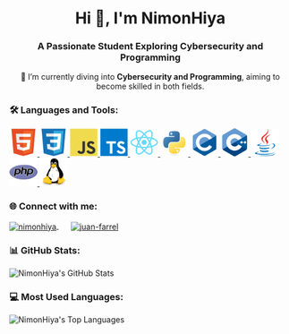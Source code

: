 <h1 align="center">Hi 👋, I'm NimonHiya</h1>
<h3 align="center">A Passionate Student Exploring Cybersecurity and Programming</h3>

<p align="center">
    🌱 I’m currently diving into <strong>Cybersecurity and Programming</strong>, aiming to become skilled in both fields.
</p>

<h3 align="left">🛠️ Languages and Tools:</h3>
<p align="left">
    <!-- Web Development Languages -->
    <a href="https://developer.mozilla.org/en-US/docs/Web/HTML" target="_blank" rel="noreferrer">
        <img src="https://raw.githubusercontent.com/devicons/devicon/master/icons/html5/html5-original.svg" alt="HTML" width="50" height="50"/>
    </a>
    <a href="https://developer.mozilla.org/en-US/docs/Web/CSS" target="_blank" rel="noreferrer">
        <img src="https://raw.githubusercontent.com/devicons/devicon/master/icons/css3/css3-original.svg" alt="CSS" width="50" height="50"/>
    </a>
    <a href="https://developer.mozilla.org/en-US/docs/Web/JavaScript" target="_blank" rel="noreferrer">
        <img src="https://raw.githubusercontent.com/devicons/devicon/master/icons/javascript/javascript-original.svg" alt="JavaScript" width="50" height="50"/>
    </a>
    <a href="https://www.typescriptlang.org/" target="_blank" rel="noreferrer">
        <img src="https://raw.githubusercontent.com/devicons/devicon/master/icons/typescript/typescript-original.svg" alt="TypeScript" width="50" height="50"/>
    </a>
    <a href="https://react.dev/" target="_blank" rel="noreferrer">
        <img src="https://raw.githubusercontent.com/devicons/devicon/master/icons/react/react-original.svg" alt="React" width="50" height="50"/>
    </a>
    <!-- Other Programming Languages -->
    <a href="https://www.python.org" target="_blank" rel="noreferrer">
        <img src="https://raw.githubusercontent.com/devicons/devicon/master/icons/python/python-original.svg" alt="Python" width="50" height="50"/>
    </a>
    <a href="https://www.cprogramming.com/" target="_blank" rel="noreferrer">
        <img src="https://raw.githubusercontent.com/devicons/devicon/master/icons/c/c-original.svg" alt="C" width="50" height="50"/>
    </a>
    <a href="https://www.w3schools.com/cpp/" target="_blank" rel="noreferrer">
        <img src="https://raw.githubusercontent.com/devicons/devicon/master/icons/cplusplus/cplusplus-original.svg" alt="C++" width="50" height="50"/>
    </a>
    <a href="https://www.java.com" target="_blank" rel="noreferrer">
        <img src="https://raw.githubusercontent.com/devicons/devicon/master/icons/java/java-original.svg" alt="Java" width="50" height="50"/>
    </a>
    <a href="https://www.php.net" target="_blank" rel="noreferrer">
        <img src="https://raw.githubusercontent.com/devicons/devicon/master/icons/php/php-original.svg" alt="PHP" width="50" height="50"/>
    </a>
    <!-- Tools -->
    <a href="https://www.linux.org/" target="_blank" rel="noreferrer">
        <img src="https://raw.githubusercontent.com/devicons/devicon/master/icons/linux/linux-original.svg" alt="Linux" width="50" height="50"/>
    </a>
</p>

<h3 align="left">🌐 Connect with me:</h3>
<p align="left">
    <a href="https://instagram.com/nimonhiya" target="blank" style="margin-right: 10px;">
        <img align="center" src="https://raw.githubusercontent.com/rahuldkjain/github-profile-readme-generator/master/src/images/icons/Social/instagram.svg" alt="nimonhiya" height="40" width="40" />
    </a>
    &nbsp;&nbsp;
    <a href="https://www.linkedin.com/in/juan-farrel-88b66a236/" target="blank">
        <img align="center" src="https://raw.githubusercontent.com/rahuldkjain/github-profile-readme-generator/master/src/images/icons/Social/linked-in-alt.svg" alt="juan-farrel" height="40" width="40" />
    </a>
</p>

<h3 align="left">📊 GitHub Stats:</h3>
<p align="left">
    <img src="https://github-readme-stats.vercel.app/api?username=NimonHiya&show_icons=true&theme=radical" alt="NimonHiya's GitHub Stats"/>
</p>

<h3 align="left">💻 Most Used Languages:</h3>
<p align="left">
    <img src="https://github-readme-stats.vercel.app/api/top-langs/?username=NimonHiya&layout=compact&theme=radical" alt="NimonHiya's Top Languages"/>
</p>
